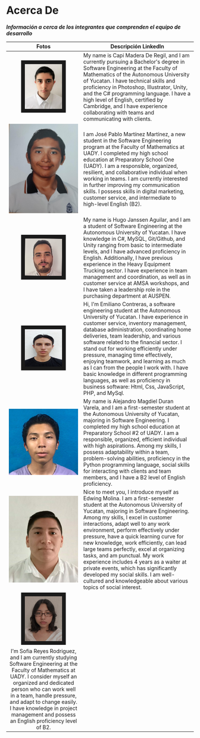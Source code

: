 # Acerca De
_**Información a cerca de los integrantes que comprenden el equipo de desarrollo**_

| Fotos    | Descripción LinkedIn |
| :----------: | ---------- | 
|<img src="https://github.com/hjanssena/FIS-Proyecto/blob/5d2ba7ef3681f646a8feee988647e303018f1330/Assets/CapiMaderaDeRegil.jpeg" width="100" height="120" border="10"/>            | My name is Capi Madera De Regil, and I am currently pursuing a Bachelor's degree in Software Engineering at the Faculty of Mathematics of the Autonomous University of Yucatan. I have technical skills and proficiency in Photoshop, Illustrator, Unity, and the C# programming language. I have a high level of English, certified by Cambridge, and I have experience collaborating with teams and communicating with clients.|
|<img src="https://github.com/hjanssena/FIS-Proyecto/blob/bcd556ce2a859931295c1e472d012e36a3833b53/Assets/Foto%20JPabloMtz.jpeg"/>                  |I am José Pablo Martínez Martínez, a new student in the Software Engineering program at the Faculty of Mathematics at UADY. I completed my high school education at Preparatory School One (UADY). I am a responsible, organized, resilient, and collaborative individual when working in teams. I am currently interested in further improving my communication skills. I possess skills in digital marketing, customer service, and intermediate to high-level English (B2). |
|<img src="https://github.com/hjanssena/FIS-Proyecto/blob/21211bd92d88dec3c5bf458abcad3ca07da2b4b7/Assets/HugoJanssen.jpg" width="100" height="100" border="10"/>                            |My name is Hugo Janssen Aguilar, and I am a student of Software Engineering at the Autonomous University of Yucatan. I have knowledge in C#, MySQL, Git/Github, and Unity ranging from basic to intermediate levels, and I have advanced proficiency in English. Additionally, I have previous experience in the Heavy Equipment Trucking sector. I have experience in team management and coordination, as well as in customer service at AMSA workshops, and I have taken a leadership role in the purchasing department at AUSPEN.| 
|<img src="https://github.com/hjanssena/FIS-Proyecto/blob/21211bd92d88dec3c5bf458abcad3ca07da2b4b7/Assets/EmilianoContreras.jpg" width="100" height="100" border="10"/>                  |Hi, I'm Emiliano Contreras, a software engineering student at the Autonomous University of Yucatan. I have experience in customer service, inventory management, database administration, coordinating home deliveries, team leadership, and various software related to the financial sector. I stand out for working efficiently under pressure, managing time effectively, enjoying teamwork, and learning as much as I can from the people I work with. I have basic knowledge in different programming languages, as well as proficiency in business software: Html, Css, JavaScript, PHP, and MySql.|
|<img src="https://github.com/hjanssena/FIS-Proyecto/blob/9a3b2014d858621ca0f105baa1f0d029c9bb9968/Assets/FotoAlex.jpg"/>                | My name is Alejandro Magdiel Duran Varela, and I am a first-semester student at the Autonomous University of Yucatan, majoring in Software Engineering. I completed my high school education at Preparatory School #2 of UADY. I am a responsible, organized, efficient individual with high aspirations. Among my skills, I possess adaptability within a team, problem-solving abilities, proficiency in the Python programming language, social skills for interacting with clients and team members, and I have a B2 level of English proficiency. |
|<img src="https://github.com/hjanssena/FIS-Proyecto/blob/b74a8f0286ed9872940f5aab4377e26ed714673c/FOTO.jpeg"/>                  |Nice to meet you, I introduce myself as Edwing Molina. I am a first-semester student at the Autonomous University of Yucatan, majoring in Software Engineering. Among my skills, I excel in customer interactions, adapt well to any work environment, perform effectively under pressure, have a quick learning curve for new knowledge, work efficiently, can lead large teams perfectly, excel at organizing tasks, and am punctual. My work experience includes 4 years as a waiter at private events, which has significantly developed my social skills. I am well-cultured and knowledgeable about various topics of social interest. |
|<img src="https://github.com/hjanssena/FIS-Proyecto/blob/Sofia-Reyes-R-patch-1/Assets/sofiareyes.jpg" width="100" height="120" border="10"/>                  | 
I'm Sofia Reyes Rodriguez, and I am currently studying Software Engineering at the Faculty of Mathematics at UADY. I consider myself an organized and dedicated person who can work well in a team, handle pressure, and adapt to change easily. I have knowledge in project management and possess an English proficiency level of B2.|
